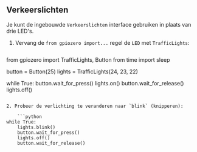 ## Verkeerslichten

Je kunt de ingebouwde `Verkeerslichten` interface gebruiken in plaats van drie LED's.

1. Vervang de `from gpiozero import...` regel de `LED` met `TrafficLights`:
    
    ```python
from gpiozero import TrafficLights, Button
from time import sleep

button = Button(25)
lights = TrafficLights(24, 23, 22)

while True:
    button.wait_for_press()
    lights.on()
    button.wait_for_release()
    lights.off()
```

2. Probeer de verlichting te veranderen naar `blink` (knipperen):
    
    ```python
while True:
    lights.blink()
    button.wait_for_press()
    lights.off()
    button.wait_for_release()
```